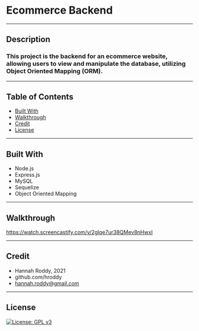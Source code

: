 # Ecommerce Backend

---

## Description

### This project is the backend for an ecommerce website, allowing users to view and manipulate the database, utilizing Object Oriented Mapping (ORM).

---

## Table of Contents

- [Built With](#built)
- [Walkthrough](#walkthrough)
- [Credit](#credit)
- [License](#license)

---

## Built With

*  Node.js
*  Express.js
*  MySQL
*  Sequelize
*  Object Oriented Mapping

---

## Walkthrough

https://watch.screencastify.com/v/2glqe7ur38QMev8nHwxI

---

## Credit

*  Hannah Roddy, 2021
*  github.com/hroddy
*  hannah.roddy@gmail.com

---

## License

[![License: GPL v3](https://img.shields.io/badge/License-GPLv3-blue.svg)](https://www.gnu.org/licenses/gpl-3.0)
